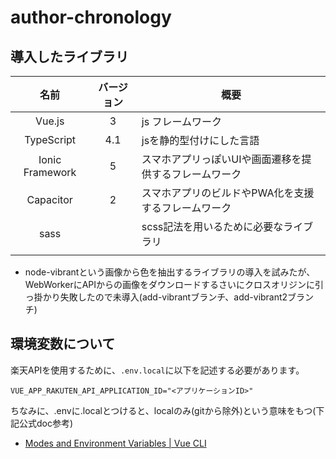 # author-chronology

## 導入したライブラリ

|      名前       | バージョン | 概要                                                   |
| :-------------: | :--------: | ------------------------------------------------------ |
|     Vue.js      |     3      | js フレームワーク                                      |
|   TypeScript    |    4.1     | jsを静的型付けにした言語                               |
| Ionic Framework |     5      | スマホアプリっぽいUIや画面遷移を提供するフレームワーク |
|    Capacitor    |     2      | スマホアプリのビルドやPWA化を支援するフレームワーク    |
|      sass       |            | scss記法を用いるために必要なライブラリ                 |
|                 |            |                                                        |

- node-vibrantという画像から色を抽出するライブラリの導入を試みたが、WebWorkerにAPIからの画像をダウンロードするさいにクロスオリジンに引っ掛かり失敗したので未導入(add-vibrantブランチ、add-vibrant2ブランチ)

## 環境変数について
楽天APIを使用するために、`.env.local`に以下を記述する必要があります。

```
VUE_APP_RAKUTEN_API_APPLICATION_ID="<アプリケーションID>"
```

ちなみに、.envに.localとつけると、localのみ(gitから除外)という意味をもつ(下記公式doc参考)
- [Modes and Environment Variables | Vue CLI](https://cli.vuejs.org/guide/mode-and-env.html#using-env-variables-in-client-side-code)
